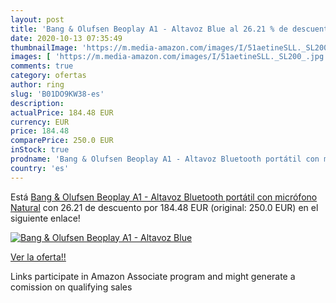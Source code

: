 ```yaml
---
layout: post
title: 'Bang & Olufsen Beoplay A1 - Altavoz Blue al 26.21 % de descuento'
date: 2020-10-13 07:35:49
thumbnailImage: 'https://m.media-amazon.com/images/I/51aetineSLL._SL200_.jpg'
images: [ 'https://m.media-amazon.com/images/I/51aetineSLL._SL200_.jpg' ]
comments: true
category: ofertas
author: ring
slug: 'B01DO9KW38-es'
description:
actualPrice: 184.48 EUR
currency: EUR
price: 184.48
comparePrice: 250.0 EUR
inStock: true
prodname: 'Bang & Olufsen Beoplay A1 - Altavoz Bluetooth portátil con micrófono  Natural'
country: 'es'
---
```


Está [Bang & Olufsen Beoplay A1 - Altavoz Bluetooth portátil con micrófono  Natural](https://www.amazon.es/dp/B01DO9KW38/?tag=tolees-21) con 26.21 de descuento por 184.48 EUR (original: 250.0 EUR) en el siguiente enlace!

[![Bang & Olufsen Beoplay A1 - Altavoz Blue](https://m.media-amazon.com/images/I/51aetineSLL._SL200_.jpg)](https://www.amazon.es/dp/B01DO9KW38/?tag=tolees-21)

[Ver la oferta!!](https://www.amazon.es/dp/B01DO9KW38/?tag=tolees-21)

Links participate in Amazon Associate program and might generate a comission on qualifying sales


